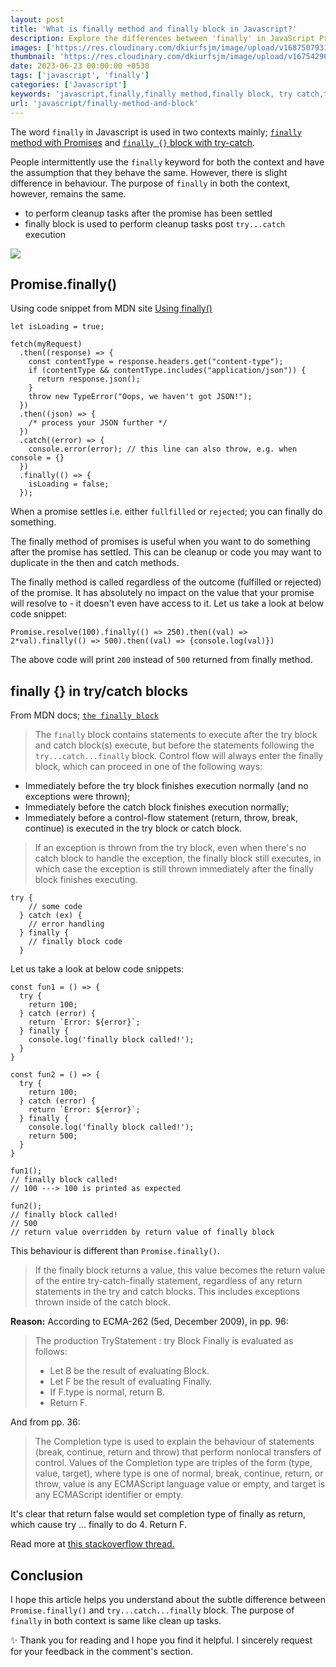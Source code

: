 ```yaml
---
layout: post
title: 'What is finally method and finally block in Javascript?'
description: Explore the differences between 'finally' in JavaScript Promises and try-catch blocks. Learn their unique behaviors and common purpose for cleanup tasks.
images: ['https://res.cloudinary.com/dkiurfsjm/image/upload/v1687507931/finally_udjaiz.jpg']
thumbnail: 'https://res.cloudinary.com/dkiurfsjm/image/upload/v1675429691/JavaScript_v4qblf.jpg'
date: 2023-06-23 00:00:00 +0530
tags: ['javascript', 'finally']
categories: ['Javascript']
keywords: 'javascript,finally,finally method,finally block, try catch,try,catch'
url: 'javascript/finally-method-and-block'
---
```


The word `finally` in Javascript is used in two contexts mainly; [`finally` method with Promises](https://developer.mozilla.org/en-US/docs/Web/JavaScript/Reference/Global_Objects/Promise/finally) and [`finally {}` block with try-catch](https://developer.mozilla.org/en-US/docs/Web/JavaScript/Reference/Statements/try...catch).

People intermittently use the `finally` keyword for both the context and have the assumption that they behave the same. However, there is slight difference in behaviour. The purpose of `finally` in both the context, however, remains the same.

- to perform cleanup tasks after the promise has been settled
- finally block is used to perform cleanup tasks post `try...catch` execution

![](https://res.cloudinary.com/dkiurfsjm/image/upload/v1687507931/finally_udjaiz.jpg)

## Promise.finally()

Using code snippet from MDN site [Using finally()](https://developer.mozilla.org/en-US/docs/Web/JavaScript/Reference/Global_Objects/Promise/finally)

```
let isLoading = true;

fetch(myRequest)
  .then((response) => {
    const contentType = response.headers.get("content-type");
    if (contentType && contentType.includes("application/json")) {
      return response.json();
    }
    throw new TypeError("Oops, we haven't got JSON!");
  })
  .then((json) => {
    /* process your JSON further */
  })
  .catch((error) => {
    console.error(error); // this line can also throw, e.g. when console = {}
  })
  .finally(() => {
    isLoading = false;
  });
```

When a promise settles i.e. either `fullfilled` or `rejected`; you can finally do something.

The finally method of promises is useful when you want to do something after the promise has settled. This can be cleanup or code you may want to duplicate in the then and catch methods. 

The finally method is called regardless of the outcome (fulfilled or rejected) of the promise. It has absolutely no impact on the value that your promise will resolve to - it doesn't even have access to it. Let us take a look at below code snippet:

```
Promise.resolve(100).finally(() => 250).then((val) => 2*val).finally(() => 500).then((val) => {console.log(val)})
```

The above code will print `200` instead of `500` returned from finally method.

## finally {} in try/catch blocks

From MDN docs; [`the finally block`](https://developer.mozilla.org/en-US/docs/Web/JavaScript/Reference/Statements/try...catch#the_finally_block)

> The `finally` block contains statements to execute after the try block and catch block(s) execute, but before the statements following the `try...catch...finally` block. Control flow will always enter the finally block, which can proceed in one of the following ways:
>
- Immediately before the try block finishes execution normally (and no exceptions were thrown);
- Immediately before the catch block finishes execution normally;
- Immediately before a control-flow statement (return, throw, break, continue) is executed in the try block or catch block.

> If an exception is thrown from the try block, even when there's no catch block to handle the exception, the finally block still executes, in which case the exception is still thrown immediately after the finally block finishes executing.

```
try {
    // some code
  } catch (ex) {
    // error handling
  } finally {
    // finally block code
  }
```

Let us take a look at below code snippets:

```
const fun1 = () => {
  try {
    return 100;
  } catch (error) {
    return `Error: ${error}`;
  } finally {
    console.log('finally block called!');
  }
}

const fun2 = () => {
  try {
    return 100;
  } catch (error) {
    return `Error: ${error}`;
  } finally {
    console.log('finally block called!');
    return 500;
  }
}

fun1(); 
// finally block called!
// 100 ---> 100 is printed as expected

fun2();
// finally block called!
// 500 
// return value overridden by return value of finally block
```
This behaviour is different than `Promise.finally()`.

> If the finally block returns a value, this value becomes the return value of the entire try-catch-finally statement, regardless of any return statements in the try and catch blocks. This includes exceptions thrown inside of the catch block.

**Reason:** According to ECMA-262 (5ed, December 2009), in pp. 96:

> The production TryStatement : try Block Finally is evaluated as follows:
> 
> 
> - Let B be the result of evaluating Block.
> - Let F be the result of evaluating Finally.
> - If F.type is normal, return B.
> - Return F.

And from pp. 36:

> The Completion type is used to explain the behaviour of statements (break, continue, return and throw) that perform nonlocal transfers of control. Values of the Completion type are triples of the form (type, value, target), where type is one of normal, break, continue, return, or throw, value is any ECMAScript language value or empty, and target is any ECMAScript identifier or empty.

It's clear that return false would set completion type of finally as return, which cause try ... finally to do 4. Return F.

Read more at [this stackoverflow thread.](https://stackoverflow.com/questions/3837994/why-does-a-return-in-finally-override-try)

## Conclusion

I hope this article helps you understand about the subtle difference between `Promise.finally()` and `try...catch...finally` block. The purpose of `finally` in both context is same like clean up tasks.

✨ Thank you for reading and I hope you find it helpful. I sincerely request for your feedback in the comment's section.

